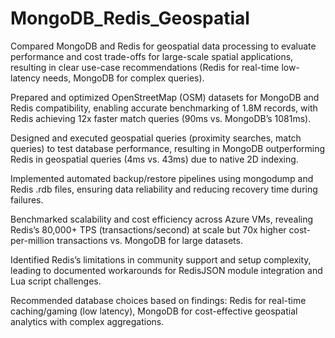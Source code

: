 # MongoDB_Redis_Geospatial

Compared MongoDB and Redis for geospatial data processing to evaluate performance and cost trade-offs for large-scale spatial applications, resulting in clear use-case recommendations (Redis for real-time low-latency needs, MongoDB for complex queries).

Prepared and optimized OpenStreetMap (OSM) datasets for MongoDB and Redis compatibility, enabling accurate benchmarking of 1.8M records, with Redis achieving 12x faster match queries (90ms vs. MongoDB’s 1081ms).

Designed and executed geospatial queries (proximity searches, match queries) to test database performance, resulting in MongoDB outperforming Redis in geospatial queries (4ms vs. 43ms) due to native 2D indexing.

Implemented automated backup/restore pipelines using mongodump and Redis .rdb files, ensuring data reliability and reducing recovery time during failures.

Benchmarked scalability and cost efficiency across Azure VMs, revealing Redis’s 80,000+ TPS (transactions/second) at scale but 70x higher cost-per-million transactions vs. MongoDB for large datasets.

Identified Redis’s limitations in community support and setup complexity, leading to documented workarounds for RedisJSON module integration and Lua script challenges.

Recommended database choices based on findings: Redis for real-time caching/gaming (low latency), MongoDB for cost-effective geospatial analytics with complex aggregations.
